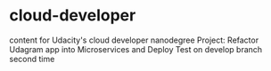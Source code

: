 # cloud-developer
content for Udacity's cloud developer nanodegree
Project: Refactor Udagram app into Microservices and Deploy
Test on develop branch second time